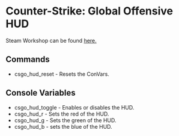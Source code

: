 # Counter-Strike: Global Offensive HUD
Steam Workshop can be found [here.](https://steamcommunity.com/sharedfiles/filedetails/?id=1677321655)

## Commands
- csgo_hud_reset - Resets the ConVars.

## Console Variables
- csgo_hud_toggle - Enables or disables the HUD.
- csgo_hud_r - Sets the red of the HUD.
- csgo_hud_g - Sets the green of the HUD.
- csgo_hud_b - sets the blue of the HUD.
